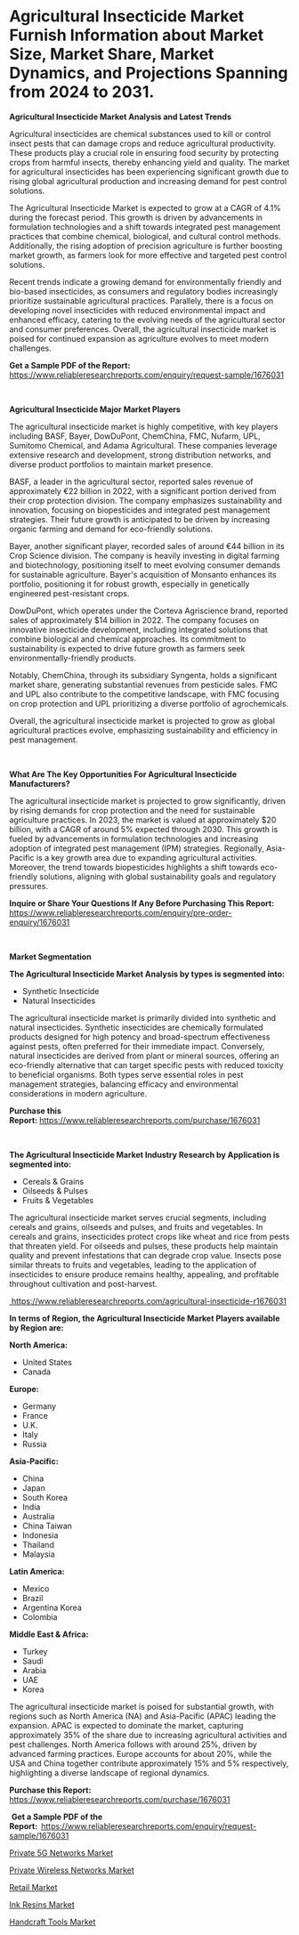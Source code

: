 <p><h1>Agricultural Insecticide Market Furnish Information about Market Size, Market Share, Market Dynamics, and Projections Spanning from 2024 to 2031.</h1></p><p><strong>Agricultural Insecticide Market Analysis and Latest Trends</strong></p>
<p><p>Agricultural insecticides are chemical substances used to kill or control insect pests that can damage crops and reduce agricultural productivity. These products play a crucial role in ensuring food security by protecting crops from harmful insects, thereby enhancing yield and quality. The market for agricultural insecticides has been experiencing significant growth due to rising global agricultural production and increasing demand for pest control solutions.</p><p>The Agricultural Insecticide Market is expected to grow at a CAGR of 4.1% during the forecast period. This growth is driven by advancements in formulation technologies and a shift towards integrated pest management practices that combine chemical, biological, and cultural control methods. Additionally, the rising adoption of precision agriculture is further boosting market growth, as farmers look for more effective and targeted pest control solutions.</p><p>Recent trends indicate a growing demand for environmentally friendly and bio-based insecticides, as consumers and regulatory bodies increasingly prioritize sustainable agricultural practices. Parallely, there is a focus on developing novel insecticides with reduced environmental impact and enhanced efficacy, catering to the evolving needs of the agricultural sector and consumer preferences. Overall, the agricultural insecticide market is poised for continued expansion as agriculture evolves to meet modern challenges.</p></p>
<p><strong>Get a Sample PDF of the Report:&nbsp;</strong> <a href="https://www.reliableresearchreports.com/enquiry/request-sample/1676031?utm_campaign=113&utm_medium=2&utm_source=Github&utm_content=ia&utm_term=13112024&utm_id=agricultural-insecticide">https://www.reliableresearchreports.com/enquiry/request-sample/1676031</a></p>
<p>&nbsp;</p>
<p><strong>Agricultural Insecticide Major Market Players</strong></p>
<p><p>The agricultural insecticide market is highly competitive, with key players including BASF, Bayer, DowDuPont, ChemChina, FMC, Nufarm, UPL, Sumitomo Chemical, and Adama Agricultural. These companies leverage extensive research and development, strong distribution networks, and diverse product portfolios to maintain market presence.</p><p>BASF, a leader in the agricultural sector, reported sales revenue of approximately €22 billion in 2022, with a significant portion derived from their crop protection division. The company emphasizes sustainability and innovation, focusing on biopesticides and integrated pest management strategies. Their future growth is anticipated to be driven by increasing organic farming and demand for eco-friendly solutions.</p><p>Bayer, another significant player, recorded sales of around €44 billion in its Crop Science division. The company is heavily investing in digital farming and biotechnology, positioning itself to meet evolving consumer demands for sustainable agriculture. Bayer's acquisition of Monsanto enhances its portfolio, positioning it for robust growth, especially in genetically engineered pest-resistant crops.</p><p>DowDuPont, which operates under the Corteva Agriscience brand, reported sales of approximately $14 billion in 2022. The company focuses on innovative insecticide development, including integrated solutions that combine biological and chemical approaches. Its commitment to sustainability is expected to drive future growth as farmers seek environmentally-friendly products.</p><p>Notably, ChemChina, through its subsidiary Syngenta, holds a significant market share, generating substantial revenues from pesticide sales. FMC and UPL also contribute to the competitive landscape, with FMC focusing on crop protection and UPL prioritizing a diverse portfolio of agrochemicals.</p><p>Overall, the agricultural insecticide market is projected to grow as global agricultural practices evolve, emphasizing sustainability and efficiency in pest management.</p></p>
<p>&nbsp;</p>
<p><strong>What Are The Key Opportunities For Agricultural Insecticide Manufacturers?</strong></p>
<p><p>The agricultural insecticide market is projected to grow significantly, driven by rising demands for crop protection and the need for sustainable agriculture practices. In 2023, the market is valued at approximately $20 billion, with a CAGR of around 5% expected through 2030. This growth is fueled by advancements in formulation technologies and increasing adoption of integrated pest management (IPM) strategies. Regionally, Asia-Pacific is a key growth area due to expanding agricultural activities. Moreover, the trend towards biopesticides highlights a shift towards eco-friendly solutions, aligning with global sustainability goals and regulatory pressures.</p></p>
<p><strong>Inquire or Share Your Questions If Any Before Purchasing This Report:</strong> <a href="https://www.reliableresearchreports.com/enquiry/pre-order-enquiry/1676031?utm_campaign=113&utm_medium=2&utm_source=Github&utm_content=ia&utm_term=13112024&utm_id=agricultural-insecticide">https://www.reliableresearchreports.com/enquiry/pre-order-enquiry/1676031</a></p>
<p>&nbsp;</p>
<p><strong>Market Segmentation</strong></p>
<p><strong>The Agricultural Insecticide Market Analysis by types is segmented into:</strong></p>
<p><ul><li>Synthetic Insecticide</li><li>Natural Insecticides</li></ul></p>
<p><p>The agricultural insecticide market is primarily divided into synthetic and natural insecticides. Synthetic insecticides are chemically formulated products designed for high potency and broad-spectrum effectiveness against pests, often preferred for their immediate impact. Conversely, natural insecticides are derived from plant or mineral sources, offering an eco-friendly alternative that can target specific pests with reduced toxicity to beneficial organisms. Both types serve essential roles in pest management strategies, balancing efficacy and environmental considerations in modern agriculture.</p></p>
<p><strong>Purchase this Report:&nbsp;</strong><a href="https://www.reliableresearchreports.com/purchase/1676031?utm_campaign=113&utm_medium=2&utm_source=Github&utm_content=ia&utm_term=13112024&utm_id=agricultural-insecticide">https://www.reliableresearchreports.com/purchase/1676031</a></p>
<p>&nbsp;</p>
<p><strong>The Agricultural Insecticide Market Industry Research by Application is segmented into:</strong></p>
<p><ul><li>Cereals & Grains</li><li>Oilseeds & Pulses</li><li>Fruits & Vegetables</li></ul></p>
<p><p>The agricultural insecticide market serves crucial segments, including cereals and grains, oilseeds and pulses, and fruits and vegetables. In cereals and grains, insecticides protect crops like wheat and rice from pests that threaten yield. For oilseeds and pulses, these products help maintain quality and prevent infestations that can degrade crop value. Insects pose similar threats to fruits and vegetables, leading to the application of insecticides to ensure produce remains healthy, appealing, and profitable throughout cultivation and post-harvest.</p></p>
<p><a href="https://www.reliableresearchreports.com/agricultural-insecticide-r1676031?utm_campaign=113&utm_medium=2&utm_source=Github&utm_content=ia&utm_term=13112024&utm_id=agricultural-insecticide">&nbsp;https://www.reliableresearchreports.com/agricultural-insecticide-r1676031</a></p>
<p><strong>In terms of Region, the Agricultural Insecticide Market Players available by Region are:</strong></p>
<p>
    <p> <strong> North America: </strong>
        <ul>
            <li>United States</li>
            <li>Canada</li>
        </ul>
        </p> 
    <p> <strong> Europe: </strong>
        <ul>
            <li>Germany</li>
            <li>France</li>
            <li>U.K.</li>
            <li>Italy</li>
            <li>Russia</li>
        </ul>
        </p> 
    <p> <strong> Asia-Pacific: </strong>
        <ul>
            <li>China</li>
            <li>Japan</li>
            <li>South Korea</li>
            <li>India</li>
            <li>Australia</li>
            <li>China Taiwan</li>
            <li>Indonesia</li>
            <li>Thailand</li>
            <li>Malaysia</li>
        </ul>
        </p> 
    <p> <strong> Latin America: </strong>
        <ul>
            <li>Mexico</li>
            <li>Brazil</li>
            <li>Argentina Korea</li>
            <li>Colombia</li>
        </ul>
        </p> 
    <p> <strong> Middle East & Africa: </strong>
        <ul>
            <li>Turkey</li>
            <li>Saudi</li>
            <li>Arabia</li>
            <li>UAE</li>
            <li>Korea</li>
        </ul>
    </p>
    </p>
<p><p>The agricultural insecticide market is poised for substantial growth, with regions such as North America (NA) and Asia-Pacific (APAC) leading the expansion. APAC is expected to dominate the market, capturing approximately 35% of the share due to increasing agricultural activities and pest challenges. North America follows with around 25%, driven by advanced farming practices. Europe accounts for about 20%, while the USA and China together contribute approximately 15% and 5% respectively, highlighting a diverse landscape of regional dynamics.</p></p>
<p><strong>Purchase this Report: </strong><a href="https://www.reliableresearchreports.com/purchase/1676031?utm_campaign=113&utm_medium=2&utm_source=Github&utm_content=ia&utm_term=13112024&utm_id=agricultural-insecticide">https://www.reliableresearchreports.com/purchase/1676031</a></p>
<p>&nbsp;<strong>Get a Sample PDF of the Report:&nbsp;&nbsp;</strong><a href="https://www.reliableresearchreports.com/enquiry/request-sample/1676031?utm_campaign=113&utm_medium=2&utm_source=Github&utm_content=ia&utm_term=13112024&utm_id=agricultural-insecticide">https://www.reliableresearchreports.com/enquiry/request-sample/1676031</a></p>
<p><strong></strong></p>
<p><p><a href="https://issuu.com/reportprime-2/docs/private-5g-networks-market-size-203_d2b417dba8f832?utm_campaign=113&utm_medium=2&utm_source=Github&utm_content=ia&utm_term=13112024&utm_id=agricultural-insecticide">Private 5G Networks Market</a></p><p><a href="https://issuu.com/reportprime-2/docs/private-wireless-networks-market-si_30cd73e35c5efa?utm_campaign=113&utm_medium=2&utm_source=Github&utm_content=ia&utm_term=13112024&utm_id=agricultural-insecticide">Private Wireless Networks Market</a></p><p><a href="https://www.linkedin.com/pulse/opportunities-challenges-retail-market-strategic-insights-forecast-qfyxc?utm_campaign=113&utm_medium=2&utm_source=Github&utm_content=ia&utm_term=13112024&utm_id=agricultural-insecticide">Retail Market</a></p><p><a href="https://github.com/indrystar/Market-Research-Report-List-5/blob/main/ink-resins-market.md?utm_campaign=113&utm_medium=2&utm_source=Github&utm_content=ia&utm_term=13112024&utm_id=agricultural-insecticide">Ink Resins Market</a></p><p><a href="https://www.linkedin.com/pulse/handcraft-tools-market-analysis-product-segmentation-regional-uco6c?utm_campaign=113&utm_medium=2&utm_source=Github&utm_content=ia&utm_term=13112024&utm_id=agricultural-insecticide">Handcraft Tools Market</a></p></p>